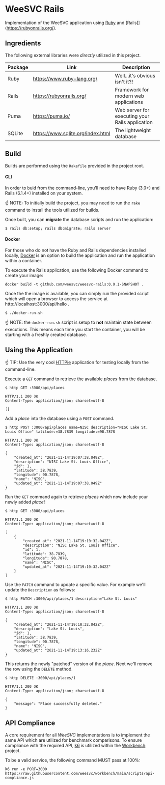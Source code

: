 # WeeSVC Rails
Implementation of the WeeSVC application using [Ruby](https://www.ruby-lang.org/) and [Rails]](https://rubyonrails.org/).

## Ingredients
The following external libraries were *directly* utilized in this project.

| Package     | Link                                   | Description                                                             |
| ---         | ---                                    | ---                                                                     |
| Ruby        | https://www.ruby-lang.org/             | Well...it's obvious isn't it?!                                          |
| Rails       | https://rubyonrails.org/               | Framework for modern web applications                                   |
| Puma        | https://puma.io/                       | Web server for executing your Rails application                         |
| SQLite      | https://www.sqlite.org/index.html      | The lightweight database                                                |

## Build
Builds are performed using the `Rakefile` provided in the project root.

#### CLI
In order to buid from the command-line, you'll need to have Ruby (3.0+) and Rails (6.1.4+) installed on your system.

:point_up: NOTE: To initially build the project, you may need to run the `rake` command to install the tools utilized for builds.

Once built, you can **migrate** the database scripts and run the application:
```shell script
$ rails db:setup; rails db:migrate; rails server
```

#### Docker
For those who do not have the Ruby and Rails dependencies installed locally, [Docker](https://hub.docker.com/) is an option to build the application and run the application within a container.

To execute the Rails application, use the following Docker command to create your image:
```shell script
docker build -t github.com/weesvc/weesvc-rails:0.0.1-SNAPSHOT .
```
Once the the image is available, you can simply run the provided script which will open a browser to access the service
at http://localhost:3000/api/hello .

```shell script
$ ./docker-run.sh
```
:point_up: NOTE: the `docker-run.sh` script is setup to **not** maintain state between executions.  This means each
time you start the container, you will be starting with a freshly created database.

## Using the Application
:point_up: TIP: Use the very cool [HTTPie](https://httpie.org/) application for testing locally from the command-line.  

Execute a `GET` command to retrieve the available _places_ from the database.
```shell script
$ http GET :3000/api/places

HTTP/1.1 200 OK
Content-Type: application/json; charset=utf-8

[]
```
Add a _place_ into the database using a `POST` command.
```shell script
$ http POST :3000/api/places name=NISC description="NISC Lake St. Louis Office" latitude:=38.7839 longitude:=90.7878

HTTP/1.1 200 OK
Content-Type: application/json; charset=utf-8

{
    "created_at": "2021-11-14T19:07:38.049Z",
    "description": "NISC Lake St. Louis Office",
    "id": 1,
    "latitude": 38.7839,
    "longitude": 90.7878,
    "name": "NISC",
    "updated_at": "2021-11-14T19:07:38.049Z"
}
```
Run the `GET` command again to retrieve _places_ which now include your newly added _place_!
```shell script
$ http GET :3000/api/places

HTTP/1.1 200 OK
Content-Type: application/json; charset=utf-8

[
    {
        "created_at": "2021-11-14T19:10:32.042Z",
        "description": "NISC Lake St. Louis Office",
        "id": 1,
        "latitude": 38.7839,
        "longitude": 90.7878,
        "name": "NISC",
        "updated_at": "2021-11-14T19:10:32.042Z"
    }
]
```
Use the `PATCH` command to update a specific value.  For example we'll update the `Description` as follows:
```shell script
$ http PATCH :3000/api/places/1 description="Lake St. Louis"

HTTP/1.1 200 OK
Content-Type: application/json; charset=utf-8

{
    "created_at": "2021-11-14T19:10:32.042Z",
    "description": "Lake St. Louis",
    "id": 1,
    "latitude": 38.7839,
    "longitude": 90.7878,
    "name": "NISC",
    "updated_at": "2021-11-14T19:13:16.232Z"
}
```
This returns the newly "patched" version of the _place_.  Next we'll remove the row using the `DELETE` method.
```shell script
$ http DELETE :3000/api/places/1

HTTP/1.1 200 OK
Content-Type: application/json; charset=utf-8

{
    "message": "Place successfully deleted."
}
```

## API Compliance
A core requirement for all _WeeSVC_ implementations is to implement the same API which are utilized for benchmark comparisons. To ensure compliance with the required API, [k6](https://k6.io/) is utilized within the [Workbench](https://github.com/weesvc/workbench) project.

To be a valid service, the following command MUST pass at 100%:
```
k6 run -e PORT=3000 https://raw.githubusercontent.com/weesvc/workbench/main/scripts/api-compliance.js
```
